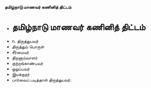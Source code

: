 **தமிழ்நாடு மாணவர் கணினித் திட்டம்**
- # தமிழ்நாடு மாணவர் கணினித் திட்டம்
- n. திருத்துபவர்
- திருத்தும் பொருள்
- சீர்மையர்
- திறனாய்வாளர்
- குற்றங்காண்பவர்
- ஒறுப்பவர்
- இயக்குநர்
- பார்வைப் படித்தாள் திருத்துபவர்.

